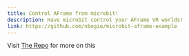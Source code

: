 ```yaml
---
title: Control AFrame from microbit!
description: Have microbit control your AFrame VR worlds!
link: https://github.com/nbogie/microbit-aframe-example
---
```


Visit [The Repo]({{page.link}}) for more on this